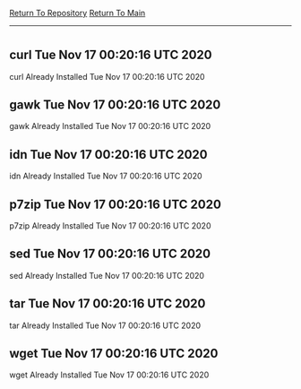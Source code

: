 [Return To Repository](https://github.com/deathbybandaid/piholeparser/)
[Return To Main](https://github.com/deathbybandaid/piholeparser/blob/master/RecentRunLogs/Mainlog.md)
____________________________________
# 
## curl Tue Nov 17 00:20:16 UTC 2020
curl Already Installed Tue Nov 17 00:20:16 UTC 2020
## gawk Tue Nov 17 00:20:16 UTC 2020
gawk Already Installed Tue Nov 17 00:20:16 UTC 2020
## idn Tue Nov 17 00:20:16 UTC 2020
idn Already Installed Tue Nov 17 00:20:16 UTC 2020
## p7zip Tue Nov 17 00:20:16 UTC 2020
p7zip Already Installed Tue Nov 17 00:20:16 UTC 2020
## sed Tue Nov 17 00:20:16 UTC 2020
sed Already Installed Tue Nov 17 00:20:16 UTC 2020
## tar Tue Nov 17 00:20:16 UTC 2020
tar Already Installed Tue Nov 17 00:20:16 UTC 2020
## wget Tue Nov 17 00:20:16 UTC 2020
wget Already Installed Tue Nov 17 00:20:16 UTC 2020
